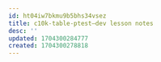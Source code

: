 ```yaml
---
id: ht04iw7bkmu9b5bhs34vsez
title: c10k-table-ptest—dev lesson notes
desc: ''
updated: 1704300284777
created: 1704300278818
---
```


